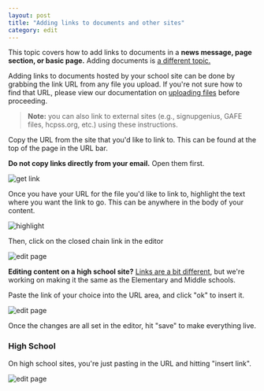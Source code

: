 ```yaml
---
layout: post
title: "Adding links to documents and other sites"
category: edit
---
```


This topic covers how to add links to documents in a <strong>news message, page section, or basic page.</strong> Adding documents is [a different topic.](/schoolsites-help/files/2016/12/13/uploading-files/)

Adding links to documents hosted by your school site can be done by grabbing the link URL from any file you upload. If you're not sure how to find that URL, please view our documentation on [uploading files](/schoolsites-help/files/2016/12/13/uploading-files/) before proceeding.

> **Note:** you can also link to external sites (e.g., signupgenius, GAFE files, hcpss.org, etc.) using these instructions.

Copy the URL from the site that you'd like to link to. This can be found at the top of the page in the URL bar.

**Do not copy links directly from your email.** Open them first.

![get link](/schoolsites-help/images/uploading/copy-link.png)

Once you have your URL for the file you'd like to link to, highlight the text where you want the link to go. This can be anywhere in the body of your content.

![highlight](/schoolsites-help/images/pages/highlight-text.png)

Then, click on the closed chain link in the editor

![edit page](/schoolsites-help/images/pages/link-editor.png)

**Editing content on a high school site?** [Links are a bit different](#hs-links), but we're working on making it the same as the Elementary and Middle schools.

Paste the link of your choice into the URL area, and click "ok" to insert it.

![edit page](/schoolsites-help/images/pages/insert-link.png)

Once the changes are all set in the editor, hit "save" to make everything live.

<h3 id="hs-links">High School </h3>

On high school sites, you're just pasting in the URL and hitting "insert link".

![edit page](/schoolsites-help/images/uploading/hs-link-editor.png)
